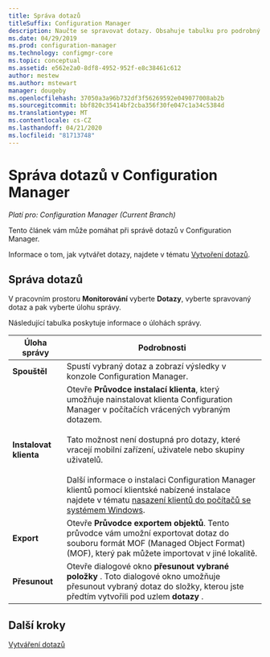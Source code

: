 ```yaml
---
title: Správa dotazů
titleSuffix: Configuration Manager
description: Naučte se spravovat dotazy. Obsahuje tabulku pro podrobný odkaz.
ms.date: 04/29/2019
ms.prod: configuration-manager
ms.technology: configmgr-core
ms.topic: conceptual
ms.assetid: e562e2a0-8df8-4952-952f-e8c38461c612
author: mestew
ms.author: mstewart
manager: dougeby
ms.openlocfilehash: 37050a3a96b732df3f56269592e049077008ab2b
ms.sourcegitcommit: bbf820c35414bf2cba356f30fe047c1a34c5384d
ms.translationtype: MT
ms.contentlocale: cs-CZ
ms.lasthandoff: 04/21/2020
ms.locfileid: "81713748"
---
```

# <a name="how-to-manage-queries-in-configuration-manager"></a>Správa dotazů v Configuration Manager

*Platí pro: Configuration Manager (Current Branch)*

Tento článek vám může pomáhat při správě dotazů v Configuration Manager.  

 Informace o tom, jak vytvářet dotazy, najdete v tématu [Vytvoření dotazů](../../../core/servers/manage/create-queries.md).  

## <a name="manage-queries"></a>Správa dotazů
 V pracovním prostoru **Monitorování** vyberte **Dotazy**, vyberte spravovaný dotaz a pak vyberte úlohu správy.  

 Následující tabulka poskytuje informace o úlohách správy.  

|Úloha správy|Podrobnosti| 
|---------------------|-------------|
|**Spouštěl**|Spustí vybraný dotaz a zobrazí výsledky v konzole Configuration Manager.|
|**Instalovat klienta**|Otevře **Průvodce instalací klienta**, který umožňuje nainstalovat klienta Configuration Manager v počítačích vrácených vybraným dotazem.<br /><br /> Tato možnost není dostupná pro dotazy, které vracejí mobilní zařízení, uživatele nebo skupiny uživatelů. <br /><br /> Další informace o instalaci Configuration Manager klientů pomocí klientské nabízené instalace najdete v tématu [nasazení klientů do počítačů se systémem Windows](../../clients/deploy/deploy-clients-to-windows-computers.md).| 
|**Export**|Otevře **Průvodce exportem objektů**. Tento průvodce vám umožní exportovat dotaz do souboru formát MOF (Managed Object Format) (MOF), který pak můžete importovat v jiné lokalitě.
|**Přesunout**|Otevře dialogové okno **přesunout vybrané položky** . Toto dialogové okno umožňuje přesunout vybraný dotaz do složky, kterou jste předtím vytvořili pod uzlem **dotazy** .|

## <a name="next-steps"></a>Další kroky 
 [Vytváření dotazů](../../../core/servers/manage/create-queries.md)
